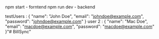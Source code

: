 npm start - forntend
npm run dev - backend

testUsers : 
{
    "name": "John Doe",
  "email": "johndoe@example.com",
  "password": "johndoe@example.com"
}
user 2 : {
  "name": "Mac Doe",
  "email": "macdoe@example.com",
  "password": "macdoe@example.com"
}"# BillSync" 
